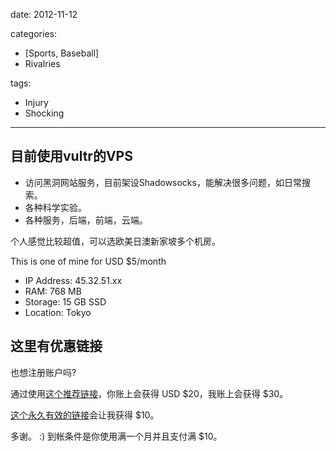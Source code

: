 date: 2012-11-12

categories:
- [Sports, Baseball]
- Rivalries

tags:
- Injury
- Shocking

---

## 目前使用vultr的VPS
- 访问黑洞网站服务，目前架设Shadowsocks，能解决很多问题，如日常搜索。
- 各种科学实验。
- 各种服务，后端，前端，云端。

个人感觉比较超值，可以选欧美日澳新家坡多个机房。

This is one of mine for USD $5/month
- IP Address: 45.32.51.xx
- RAM: 768 MB
- Storage: 15 GB SSD
- Location: Tokyo


## 这里有优惠链接

也想注册账户吗?

通过使用[这个推荐链接](http://www.vultr.com/?ref=6929768-3B)，你账上会获得 USD $20，我账上会获得 $30。

[这个永久有效的链接](http://www.vultr.com/?ref=6820672)会让我获得 $10。

多谢。 :) 到帐条件是你使用满一个月并且支付满 $10。
